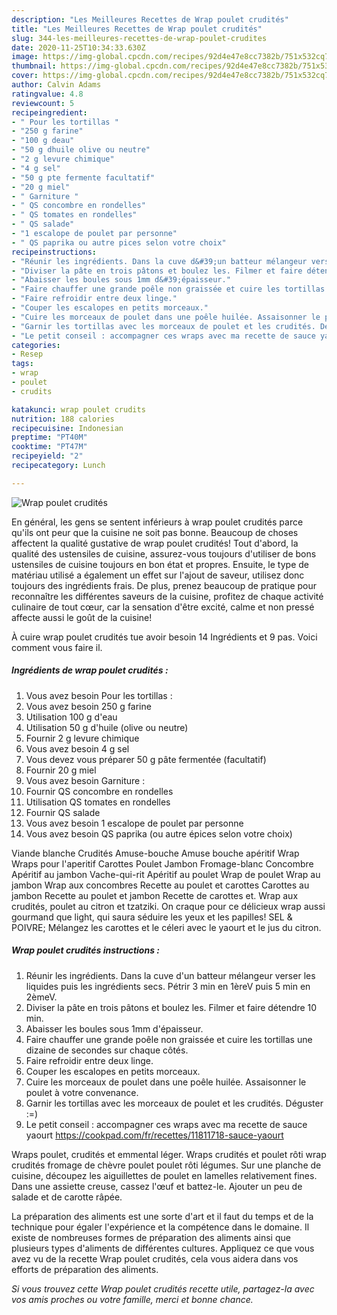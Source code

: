 ```yaml
---
description: "Les Meilleures Recettes de Wrap poulet crudités"
title: "Les Meilleures Recettes de Wrap poulet crudités"
slug: 344-les-meilleures-recettes-de-wrap-poulet-crudites
date: 2020-11-25T10:34:33.630Z
image: https://img-global.cpcdn.com/recipes/92d4e47e8cc7382b/751x532cq70/wrap-poulet-crudites-photo-principale-de-la-recette.jpg
thumbnail: https://img-global.cpcdn.com/recipes/92d4e47e8cc7382b/751x532cq70/wrap-poulet-crudites-photo-principale-de-la-recette.jpg
cover: https://img-global.cpcdn.com/recipes/92d4e47e8cc7382b/751x532cq70/wrap-poulet-crudites-photo-principale-de-la-recette.jpg
author: Calvin Adams
ratingvalue: 4.8
reviewcount: 5
recipeingredient:
- " Pour les tortillas "
- "250 g farine"
- "100 g deau"
- "50 g dhuile olive ou neutre"
- "2 g levure chimique"
- "4 g sel"
- "50 g pte fermente facultatif"
- "20 g miel"
- " Garniture "
- " QS concombre en rondelles"
- " QS tomates en rondelles"
- " QS salade"
- "1 escalope de poulet par personne"
- " QS paprika ou autre pices selon votre choix"
recipeinstructions:
- "Réunir les ingrédients. Dans la cuve d&#39;un batteur mélangeur verser les liquides puis les ingrédients secs. Pétrir 3 min en 1èreV puis 5 min en 2èmeV."
- "Diviser la pâte en trois pâtons et boulez les. Filmer et faire détendre 10 min."
- "Abaisser les boules sous 1mm d&#39;épaisseur."
- "Faire chauffer une grande poêle non graissée et cuire les tortillas une dizaine de secondes sur chaque côtés."
- "Faire refroidir entre deux linge."
- "Couper les escalopes en petits morceaux."
- "Cuire les morceaux de poulet dans une poêle huilée. Assaisonner le poulet à votre convenance."
- "Garnir les tortillas avec les morceaux de poulet et les crudités. Déguster :=)"
- "Le petit conseil : accompagner ces wraps avec ma recette de sauce yaourt https://cookpad.com/fr/recettes/11811718-sauce-yaourt"
categories:
- Resep
tags:
- wrap
- poulet
- crudits

katakunci: wrap poulet crudits 
nutrition: 188 calories
recipecuisine: Indonesian
preptime: "PT40M"
cooktime: "PT47M"
recipeyield: "2"
recipecategory: Lunch

---
```



![Wrap poulet crudités](https://img-global.cpcdn.com/recipes/92d4e47e8cc7382b/751x532cq70/wrap-poulet-crudites-photo-principale-de-la-recette.jpg)

En général, les gens se sentent inférieurs à wrap poulet crudités parce qu'ils ont peur que la cuisine ne soit pas bonne. Beaucoup de choses affectent la qualité gustative de wrap poulet crudités! Tout d'abord, la qualité des ustensiles de cuisine, assurez-vous toujours d'utiliser de bons ustensiles de cuisine toujours en bon état et propres. Ensuite, le type de matériau utilisé a également un effet sur l'ajout de saveur, utilisez donc toujours des ingrédients frais. De plus, prenez beaucoup de pratique pour reconnaître les différentes saveurs de la cuisine, profitez de chaque activité culinaire de tout cœur, car la sensation d'être excité, calme et non pressé affecte aussi le goût de la cuisine!

<!--inarticleads1-->

À cuire wrap poulet crudités tue avoir besoin 14 Ingrédients et 9 pas. Voici comment vous faire il.

##### Ingrédients de wrap poulet crudités :

1. Vous avez besoin  Pour les tortillas :
1. Vous avez besoin 250 g farine
1. Utilisation 100 g d&#39;eau
1. Utilisation 50 g d&#39;huile (olive ou neutre)
1. Fournir 2 g levure chimique
1. Vous avez besoin 4 g sel
1. Vous devez vous préparer 50 g pâte fermentée (facultatif)
1. Fournir 20 g miel
1. Vous avez besoin  Garniture :
1. Fournir  QS concombre en rondelles
1. Utilisation  QS tomates en rondelles
1. Fournir  QS salade
1. Vous avez besoin 1 escalope de poulet par personne
1. Vous avez besoin  QS paprika (ou autre épices selon votre choix)


Viande blanche Crudités Amuse-bouche Amuse bouche apéritif Wrap Wraps pour l&#39;aperitif Carottes Poulet Jambon Fromage-blanc Concombre Apéritif au jambon Vache-qui-rit Apéritif au poulet Wrap de poulet Wrap au jambon Wrap aux concombres Recette au poulet et carottes Carottes au jambon Recette au poulet et jambon Recette de carottes et. Wrap aux crudités, poulet au citron et tzatziki. On craque pour ce délicieux wrap aussi gourmand que light, qui saura séduire les yeux et les papilles! SEL &amp; POIVRE; Mélangez les carottes et le céleri avec le yaourt et le jus du citron. 

<!--inarticleads2-->

##### Wrap poulet crudités instructions :

1. Réunir les ingrédients. Dans la cuve d&#39;un batteur mélangeur verser les liquides puis les ingrédients secs. Pétrir 3 min en 1èreV puis 5 min en 2èmeV.
1. Diviser la pâte en trois pâtons et boulez les. Filmer et faire détendre 10 min.
1. Abaisser les boules sous 1mm d&#39;épaisseur.
1. Faire chauffer une grande poêle non graissée et cuire les tortillas une dizaine de secondes sur chaque côtés.
1. Faire refroidir entre deux linge.
1. Couper les escalopes en petits morceaux.
1. Cuire les morceaux de poulet dans une poêle huilée. Assaisonner le poulet à votre convenance.
1. Garnir les tortillas avec les morceaux de poulet et les crudités. Déguster :=)
1. Le petit conseil : accompagner ces wraps avec ma recette de sauce yaourt https://cookpad.com/fr/recettes/11811718-sauce-yaourt


Wraps poulet, crudités et emmental léger. Wraps crudités et poulet rôti wrap crudités fromage de chèvre poulet poulet rôti légumes. Sur une planche de cuisine, découpez les aiguillettes de poulet en lamelles relativement fines. Dans une assiette creuse, cassez l&#39;œuf et battez-le. Ajouter un peu de salade et de carotte râpée. 

<!--inarticleads1-->

<p>
La préparation des aliments est une sorte d'art et il faut du temps et de la technique pour égaler l'expérience et la compétence dans le domaine. Il existe de nombreuses formes de préparation des aliments ainsi que plusieurs types d'aliments de différentes cultures. Appliquez ce que vous avez vu de la recette Wrap poulet crudités, cela vous aidera dans vos efforts de préparation des aliments.
</p>

<p>
<i>Si vous trouvez cette Wrap poulet crudités recette utile, partagez-la avec vos amis proches ou votre famille, merci et bonne chance.</i>
</p>
